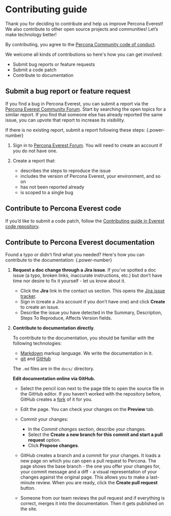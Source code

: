 # Contributing guide

Thank you for deciding to contribute and help us improve Percona Everest! We also contribute to other open source projects and communities! Let’s make technology better!

By contributing, you agree to the [Percona Community code of conduct](https://percona.community/contribute/coc/).

We welcome all kinds of contributions so here's how you can get involved:

- Submit bug reports or feature requests
- Submit a code patch
- Contribute to documentation


## Submit a bug report or feature request

If you find a bug in Percona Everest, you can submit a report via the [Percona  Everest Community Forum](https://forums.percona.com). 
Start by searching the open topics for a similar report. If you find that someone else has already reported the same issue, you can upvote that report to increase its visibility.

If there is no existing report, submit a report following these steps:
{.power-number}

1. Sign in to [Percona Everest Forum](htttps://forums.percona.com). You will need to create an account if you do not have one.

2. Create a report that:      
      *  describes the steps to reproduce the issue
      *  includes the version of Percona Everest, your environment, and so on
      *  has not been reported already 
      *  is scoped to a single bug

## Contribute to Percona Everest code

If you’d like to submit a code patch, follow the [Contributing guide in Everest code repository](https://github.com/percona/everest/blob/main/CONTRIBUTING.md).

## Contribute to Percona Everest documentation

Found a typo or didn't find what you needed? Here's how you can contribute to the documentation:
{.power-number}

1. **Request a doc change through a Jira issue**. If you’ve spotted a doc issue (a typo, broken links, inaccurate instructions, etc.) but don’t have time nor desire to fix it yourself - let us know about it.

	- Click the **Jira** link in the contact us section. This opens the [Jira issue tracker](https://jira.percona.com/projects/Everest).
	- Sign in (create a Jira account if you don’t have one) and click **Create** to create an issue.
	- Describe the issue you have detected in the Summary, Description, Steps To Reproduce, Affects Version fields.

2. **Contribute to documentation directly**. 

    To contribute to the documentation, you should be familiar with the following technologies:

    * [Markdown](https://www.markdownguide.org/getting-started/) markup language. We write the documentation in it.
    * [git](https://git-scm.com/) and [GitHub](https://guides.github.com/activities/hello-world/)

    The `.md` files are in the `docs/` directory. 

    **Edit documentation online via GitHub.**
    
    * Select the pencil icon next to the page title to open the source file in the GitHub editor. If you haven’t worked with the repository before, GitHub creates a [fork](https://docs.github.com/en/github/getting-started-with-github/fork-a-repo) of it for you.

    * Edit the page. You can check your changes on the **Preview** tab.

    * Commit your changes:

	     * In the *Commit changes* section, describe your changes.
	     * Select the **Create a new branch for this commit and start a pull request** option.
	     * Click **Propose changes**.

    * GitHub creates a branch and a commit for your changes. It loads a new page on which you can open a pull request to Percona. The page shows the base branch - the one you offer your changes for, your commit message and a diff - a visual representation of your changes against the original page. This allows you to make a last-minute review. When you are ready, click the **Create pull request** button.
    
    * Someone from our team reviews the pull request and if everything is correct, merges it into the documentation. Then it gets published on the site.


